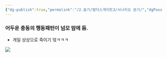 ```yaml
---
{"dg-publish":true,"permalink":"/2.놀기/발더스게이트3/시나리오 분기/","dgPassFrontmatter":true,"noteIcon":""}
---
```



### 어두운 충동의 행동패턴이 넘모 맘에 듬.

- 게일 상상으로 죽이기 엌ㅋㅋㅋ

![](https://i.imgur.com/pi9SsV4.jpg)

